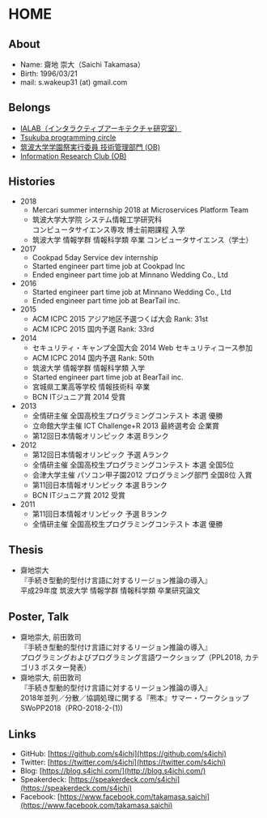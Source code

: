 # HOME

## About
- Name: 齋地 崇大（Saichi Takamasa）
- Birth: 1996/03/21
- mail: s.wakeup31 (at) gmail.com

## Belongs

- [IALAB（インタラクティブアーキテクチャ研究室）](https://www.ialab.cs.tsukuba.ac.jp/)
- [Tsukuba programming circle](http://conclave.cs.tsukuba.ac.jp/tpc/)
- [筑波大学学園祭実行委員 技術管理部門 (OB)](http://www.sohosai.tsukuba.ac.jp/)
- [Information Research Club (OB)](http://www.irc.hira-tech.net/)

## Histories

- 2018
  - Mercari summer internship 2018 at Microservices Platform Team
  - 筑波大学大学院 システム情報工学研究科 <br> コンピュータサイエンス専攻 博士前期課程 入学
  - 筑波大学 情報学群 情報科学類 卒業 コンピュータサイエンス（学士）
- 2017
  - Cookpad 5day Service dev internship
  - Started engineer part time job at Cookpad Inc
  - Ended engineer part time job at Minnano Wedding Co., Ltd
- 2016
  - Started engineer part time job at Minnano Wedding Co., Ltd
  - Ended engineer part time job at BearTail inc.
- 2015
  - ACM ICPC 2015 アジア地区予選つくば大会 Rank: 31st
  - ACM ICPC 2015 国内予選 Rank: 33rd
- 2014
  - セキュリティ・キャンプ全国大会 2014 Web セキュリティコース参加
  - ACM ICPC 2014 国内予選 Rank: 50th
  - 筑波大学 情報学群 情報科学類 入学
  - Started engineer part time job at BearTail inc.
  - 宮城県工業高等学校 情報技術科 卒業
  - BCN ITジュニア賞 2014 受賞
- 2013
  - 全情研主催 全国高校生プログラミングコンテスト 本選 優勝
  - 立命館大学主催 ICT Challenge+R 2013 最終選考会 企業賞
  - 第12回日本情報オリンピック 本選 Bランク
- 2012
  - 第12回日本情報オリンピック 予選 Aランク
  - 全情研主催 全国高校生プログラミングコンテスト 本選 全国5位
  - 会津大学主催 パソコン甲子園2012 プログラミング部門 全国8位 入賞
  - 第11回日本情報オリンピック 本選 Bランク
  - BCN ITジュニア賞 2012 受賞
- 2011
  - 第11回日本情報オリンピック 予選 Bランク
  - 全情研主催 全国高校生プログラミングコンテスト 本選 優勝

## Thesis

- 齋地崇大<br>
  『手続き型動的型付け言語に対するリージョン推論の導入』<br>
  平成29年度 筑波大学 情報学群 情報科学類 卒業研究論文

## Poster, Talk

- 齋地崇大, 前田敦司<br>
  『手続き型動的型付け言語に対するリージョン推論の導入』<br>
  プログラミングおよびプログラミング言語ワークショップ（PPL2018, カテゴリ3 ポスター発表）
- 齋地崇大, 前田敦司<br>
  『手続き型動的型付け言語に対するリージョン推論の導入』<br>
  2018年並列／分散／協調処理に関する『熊本』サマー・ワークショップ SWoPP2018（PRO-2018-2-(1))

## Links

- GitHub: [https://github.com/s4ichi](https://github.com/s4ichi)
- Twitter: [https://twitter.com/s4ichi](https://twitter.com/s4ichi)
- Blog: [https://blog.s4ichi.com/](http://blog.s4ichi.com/)
- Speakerdeck: [https://speakerdeck.com/s4ichi](https://speakerdeck.com/s4ichi)
- Facebook: [https://www.facebook.com/takamasa.saichi](https://www.facebook.com/takamasa.saichi)
